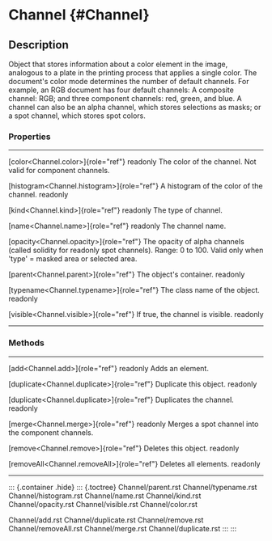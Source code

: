 Channel {#Channel}
=======

Description
-----------

Object that stores information about a color element in the image,
analogous to a plate in the printing process that applies a single
color. The document\'s color mode determines the number of default
channels. For example, an RGB document has four default channels: A
composite channel: RGB; and three component channels: red, green, and
blue. A channel can also be an alpha channel, which stores selections as
masks; or a spot channel, which stores spot colors.

### Properties

  ---------------------------------------------- -----------------------------------------------------
  [color\<Channel.color\>]{role="ref"} readonly  The color of the channel. Not valid for component
                                                 channels.

  [histogram\<Channel.histogram\>]{role="ref"}   A histogram of the color of the channel.
  readonly                                       

  [kind\<Channel.kind\>]{role="ref"} readonly    The type of channel.

  [name\<Channel.name\>]{role="ref"} readonly    The channel name.

  [opacity\<Channel.opacity\>]{role="ref"}       The opacity of alpha channels (called solidity for
  readonly                                       spot channels). Range: 0 to 100. Valid only when
                                                 \'type\' = masked area or selected area.

  [parent\<Channel.parent\>]{role="ref"}         The object\'s container.
  readonly                                       

  [typename\<Channel.typename\>]{role="ref"}     The class name of the object.
  readonly                                       

  [visible\<Channel.visible\>]{role="ref"}       If true, the channel is visible.
  readonly                                       
  ---------------------------------------------- -----------------------------------------------------

### Methods

  ---------------------------------------------- -------------------------------------
  [add\<Channel.add\>]{role="ref"} readonly      Adds an element.

  [duplicate\<Channel.duplicate\>]{role="ref"}   Duplicate this object.
  readonly                                       

  [duplicate\<Channel.duplicate\>]{role="ref"}   Duplicates the channel.
  readonly                                       

  [merge\<Channel.merge\>]{role="ref"} readonly  Merges a spot channel into the
                                                 component channels.

  [remove\<Channel.remove\>]{role="ref"}         Deletes this object.
  readonly                                       

  [removeAll\<Channel.removeAll\>]{role="ref"}   Deletes all elements.
  readonly                                       
  ---------------------------------------------- -------------------------------------

::: {.container .hide}
::: {.toctree}
Channel/parent.rst Channel/typename.rst Channel/histogram.rst
Channel/name.rst Channel/kind.rst Channel/opacity.rst
Channel/visible.rst Channel/color.rst

Channel/add.rst Channel/duplicate.rst Channel/remove.rst
Channel/removeAll.rst Channel/merge.rst Channel/duplicate.rst
:::
:::
